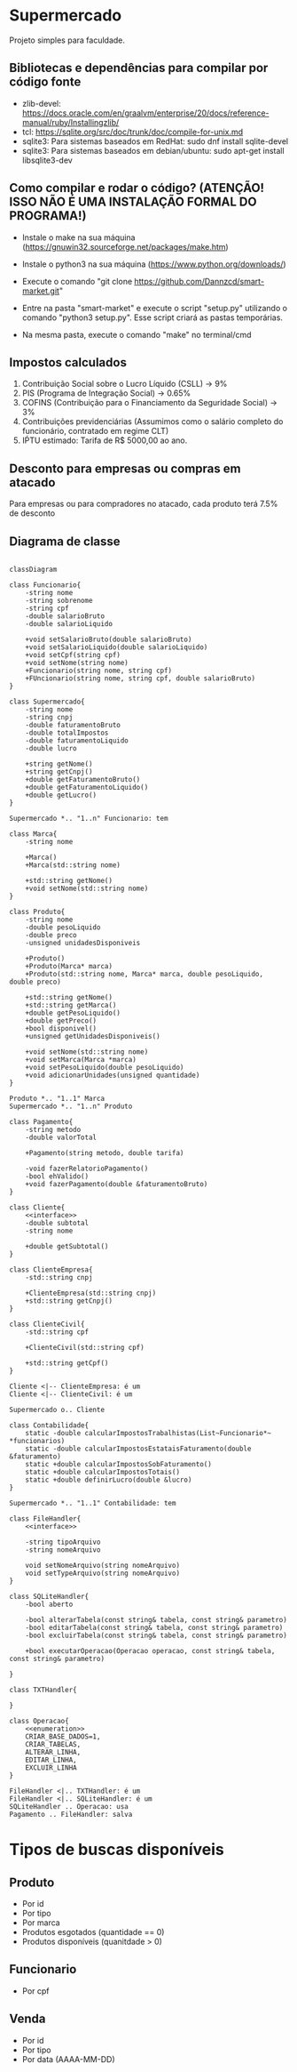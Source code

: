 # Supermercado
Projeto simples para faculdade.

## Bibliotecas e dependências para compilar por código fonte
- zlib-devel: https://docs.oracle.com/en/graalvm/enterprise/20/docs/reference-manual/ruby/Installingzlib/
- tcl: https://sqlite.org/src/doc/trunk/doc/compile-for-unix.md
- sqlite3: Para sistemas baseados em RedHat: sudo dnf install sqlite-devel
- sqlite3: Para sistemas baseados em debian/ubuntu: sudo apt-get install libsqlite3-dev

## Como compilar e rodar o código? (ATENÇÃO! ISSO NÃO É UMA INSTALAÇÃO FORMAL DO PROGRAMA!)
- Instale o make na sua máquina (https://gnuwin32.sourceforge.net/packages/make.htm)

- Instale o python3 na sua máquina (https://www.python.org/downloads/)

- Execute o comando "git clone https://github.com/Dannzcd/smart-market.git"

- Entre na pasta "smart-market" e execute o script "setup.py" utilizando o comando "python3 setup.py". Esse script criará as pastas temporárias.

- Na mesma pasta, execute o comando "make" no terminal/cmd

## Impostos calculados

1. Contribuição Social sobre o Lucro Líquido (CSLL) -> 9%
2. PIS (Programa de Integração Social) -> 0.65%
3. COFINS (Contribuição para o Financiamento da Seguridade Social) -> 3%
4. Contribuições previdenciárias (Assumimos como o salário completo do funcionário, contratado em regime CLT)
5. IṔTU estimado: Tarifa de R$ 5000,00 ao ano.

## Desconto para empresas ou compras em atacado
Para empresas ou para compradores no atacado, cada produto terá 7.5% de desconto

## Diagrama de classe

```mermaid

classDiagram

class Funcionario{
    -string nome
    -string sobrenome
    -string cpf
    -double salarioBruto
    -double salarioLiquido

    +void setSalarioBruto(double salarioBruto)
    +void setSalarioLiquido(double salarioLiquido)
    +void setCpf(string cpf)
    +void setNome(string nome)
    +Funcionario(string nome, string cpf)
    +FUncionario(string nome, string cpf, double salarioBruto)
}

class Supermercado{
    -string nome
    -string cnpj
    -double faturamentoBruto
    -double totalImpostos
    -double faturamentoLiquido
    -double lucro

    +string getNome()
    +string getCnpj()
    +double getFaturamentoBruto()
    +double getFaturamentoLiquido()
    +double getLucro()
}

Supermercado *.. "1..n" Funcionario: tem

class Marca{
    -string nome

    +Marca()
    +Marca(std::string nome)

    +std::string getNome()
    +void setNome(std::string nome)
}

class Produto{
    -string nome
    -double pesoLiquido
    -double preco
    -unsigned unidadesDisponiveis

    +Produto()
    +Produto(Marca* marca)
    +Produto(std::string nome, Marca* marca, double pesoLiquido, double preco)

    +std::string getNome()
    +std::string getMarca()
    +double getPesoLiquido()
    +double getPreco()
    +bool disponivel()
    +unsigned getUnidadesDisponiveis()

    +void setNome(std::string nome)
    +void setMarca(Marca *marca)
    +void setPesoLiquido(double pesoLiquido)
    +void adicionarUnidades(unsigned quantidade)
}

Produto *.. "1..1" Marca
Supermercado *.. "1..n" Produto

class Pagamento{
    -string metodo
    -double valorTotal

    +Pagamento(string metodo, double tarifa)
    
    -void fazerRelatorioPagamento()
    -bool ehValido()
    +void fazerPagamento(double &faturamentoBruto)
}

class Cliente{
    <<interface>>
    -double subtotal
    -string nome

    +double getSubtotal()
}

class ClienteEmpresa{
    -std::string cnpj

    +ClienteEmpresa(std::string cnpj)
    +std::string getCnpj()
}

class ClienteCivil{
    -std::string cpf 
    
    +ClienteCivil(std::string cpf)

    +std::string getCpf()
}

Cliente <|-- ClienteEmpresa: é um
Cliente <|-- ClienteCivil: é um

Supermercado o.. Cliente

class Contabilidade{
    static -double calcularImpostosTrabalhistas(List~Funcionario*~ *funcionarios)
    static -double calcularImpostosEstataisFaturamento(double &faturamento)
    static +double calcularImpostosSobFaturamento()
    static +double calcularImpostosTotais()
    static +double definirLucro(double &lucro)
}

Supermercado *.. "1..1" Contabilidade: tem

class FileHandler{
    <<interface>>

    -string tipoArquivo
    -string nomeArquivo

    void setNomeArquivo(string nomeArquivo)
    void setTypeArquivo(string nomeArquivo)
}

class SQLiteHandler{
    -bool aberto

    -bool alterarTabela(const string& tabela, const string& parametro)
    -bool editarTabela(const string& tabela, const string& parametro)
    -bool excluirTabela(const string& tabela, const string& parametro)

    +bool executarOperacao(Operacao operacao, const string& tabela, const string& parametro)
    
}

class TXTHandler{
    
}

class Operacao{
    <<enumeration>>
    CRIAR_BASE_DADOS=1,
    CRIAR_TABELAS,
    ALTERAR_LINHA,
    EDITAR_LINHA,
    EXCLUIR_LINHA
}

FileHandler <|.. TXTHandler: é um
FileHandler <|.. SQLiteHandler: é um
SQLiteHandler .. Operacao: usa
Pagamento .. FileHandler: salva

```

# Tipos de buscas disponíveis
## Produto
- Por id
- Por tipo
- Por marca
- Produtos esgotados (quantidade == 0)
- Produtos disponíveis (quanitdade > 0)

## Funcionario
- Por cpf

## Venda
- Por id
- Por tipo
- Por data (AAAA-MM-DD)
